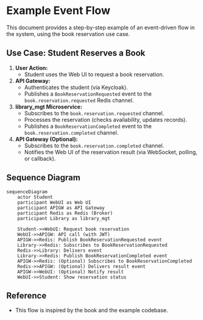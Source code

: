# Example Event Flow

This document provides a step-by-step example of an event-driven flow in the system, using the book reservation use case.

## Use Case: Student Reserves a Book

1. **User Action:**
   - Student uses the Web UI to request a book reservation.
2. **API Gateway:**
   - Authenticates the student (via Keycloak).
   - Publishes a `BookReservationRequested` event to the `book.reservation.requested` Redis channel.
3. **library_mgt Microservice:**
   - Subscribes to the `book.reservation.requested` channel.
   - Processes the reservation (checks availability, updates records).
   - Publishes a `BookReservationCompleted` event to the `book.reservation.completed` channel.
4. **API Gateway (Optional):**
   - Subscribes to the `book.reservation.completed` channel.
   - Notifies the Web UI of the reservation result (via WebSocket, polling, or callback).

## Sequence Diagram

```mermaid
sequenceDiagram
    actor Student
    participant WebUI as Web UI
    participant APIGW as API Gateway
    participant Redis as Redis (Broker)
    participant Library as library_mgt

    Student->>WebUI: Request book reservation
    WebUI->>APIGW: API call (with JWT)
    APIGW->>Redis: Publish BookReservationRequested event
    Library->>Redis: Subscribes to BookReservationRequested
    Redis->>Library: Delivers event
    Library->>Redis: Publish BookReservationCompleted event
    APIGW->>Redis: (Optional) Subscribes to BookReservationCompleted
    Redis->>APIGW: (Optional) Delivers result event
    APIGW->>WebUI: (Optional) Notify result
    WebUI->>Student: Show reservation status
```

## Reference
- This flow is inspired by the book and the example codebase.
